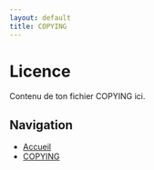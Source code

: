 ```yaml
---
layout: default
title: COPYING
---
```


# Licence

Contenu de ton fichier COPYING ici.

## Navigation

- [Accueil](index.md)
- [COPYING](COPYING.md)

